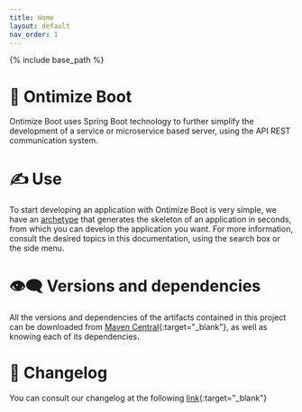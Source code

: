 ```yaml
---
title: Home
layout: default
nav_order: 1
---
```

{% include base_path %}

# 📜 Ontimize Boot

Ontimize Boot uses Spring Boot technology to further simplify the development of a service or microservice based server, using the API REST communication system.

# ✍ Use

To start developing an application with Ontimize Boot is very simple, we have an [archetype]({{base_path}}/getting_started/) that generates the skeleton of an application in seconds, from which you can develop the application you want. For more information, consult the desired topics in this documentation, using the search box or the side menu.

# 👁️‍🗨️ Versions and dependencies

All the versions and dependencies of the artifacts contained in this project can be downloaded from [Maven Central](https://central.sonatype.com/namespace/com.ontimize.boot){:target="_blank"}, as well as knowing each of its dependencies.

# 📣 Changelog

You can consult our changelog at the following [link](https://github.com/ontimize/ontimize-boot/blob/develop/CHANGELOG.md){:target="_blank"}
